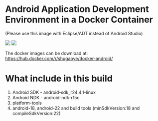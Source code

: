 Android Application Development Environment in a Docker Container
=================================================================
(Please use this image with Eclipse/ADT instead of Android Studio)

[![](https://images.microbadger.com/badges/image/shugaoye/docker-android.svg)](https://microbadger.com/images/shugaoye/docker-android "Get your own image badge on microbadger.com")
[![](https://images.microbadger.com/badges/version/shugaoye/docker-android.svg)](https://microbadger.com/images/shugaoye/docker-android "Get your own version badge on microbadger.com")

The docker images can be download at:
https://hub.docker.com/r/shugaoye/docker-android/

# What include in this build 

1. Android SDK - android-sdk_r24.4.1-linux
2. Android NDK - android-ndk-r15c
3. platform-tools
4. android-18, android-22 and build tools 
   (minSdkVersion:18 and compileSdkVersion:22)